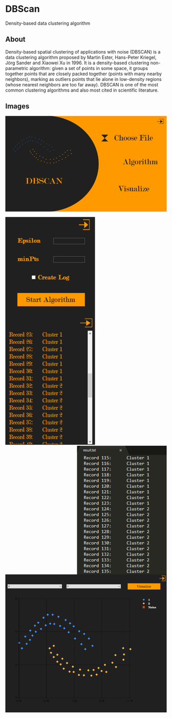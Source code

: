 # DBScan

Density-based data clustering algorithm

## About
Density-based spatial clustering of applications with noise (DBSCAN) is a data clustering algorithm proposed by Martin Ester, Hans-Peter Kriegel, Jörg Sander and Xiaowei Xu in 1996. It is a density-based clustering non-parametric algorithm: given a set of points in some space, it groups together points that are closely packed together (points with many nearby neighbors), marking as outliers points that lie alone in low-density regions (whose nearest neighbors are too far away). DBSCAN is one of the most common clustering algorithms and also most cited in scientific literature.
	
## Images

<img src="/Images/mainscreen.png">
<p>
<img align="left" width="280" src="/Images/parameterscreen.png"> 

<img width="280" height="400" src="/Images/resultscreen.png">

<img align="right" width="280" height="400" src="/Images/log.png">
</p>
<p align="center">
<img src="/Images/visualizationscreen.png">
</p>
